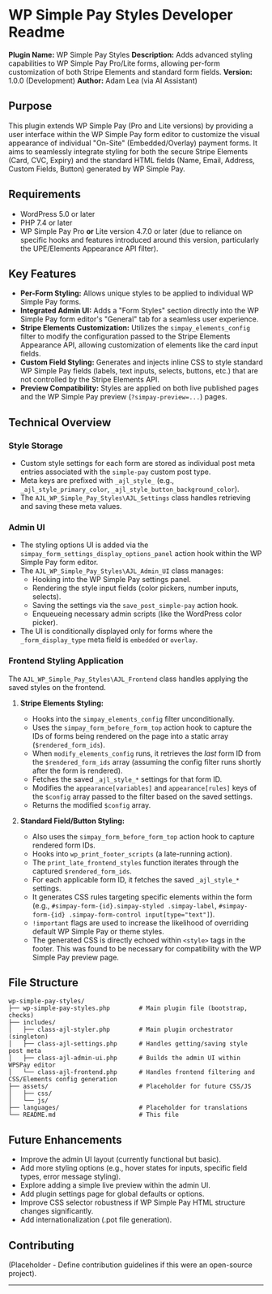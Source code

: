 # WP Simple Pay Styles Developer Readme

**Plugin Name:** WP Simple Pay Styles
**Description:** Adds advanced styling capabilities to WP Simple Pay Pro/Lite forms, allowing per-form customization of both Stripe Elements and standard form fields.
**Version:** 1.0.0 (Development)
**Author:** Adam Lea (via AI Assistant)

## Purpose

This plugin extends WP Simple Pay (Pro and Lite versions) by providing a user interface within the WP Simple Pay form editor to customize the visual appearance of individual "On-Site" (Embedded/Overlay) payment forms. It aims to seamlessly integrate styling for both the secure Stripe Elements (Card, CVC, Expiry) and the standard HTML fields (Name, Email, Address, Custom Fields, Button) generated by WP Simple Pay.

## Requirements

*   WordPress 5.0 or later
*   PHP 7.4 or later
*   WP Simple Pay Pro **or** Lite version 4.7.0 or later (due to reliance on specific hooks and features introduced around this version, particularly the UPE/Elements Appearance API filter).

## Key Features

*   **Per-Form Styling:** Allows unique styles to be applied to individual WP Simple Pay forms.
*   **Integrated Admin UI:** Adds a "Form Styles" section directly into the WP Simple Pay form editor's "General" tab for a seamless user experience.
*   **Stripe Elements Customization:** Utilizes the `simpay_elements_config` filter to modify the configuration passed to the Stripe Elements Appearance API, allowing customization of elements like the card input fields.
*   **Custom Field Styling:** Generates and injects inline CSS to style standard WP Simple Pay fields (labels, text inputs, selects, buttons, etc.) that are not controlled by the Stripe Elements API.
*   **Preview Compatibility:** Styles are applied on both live published pages and the WP Simple Pay preview (`?simpay-preview=...`) pages.

## Technical Overview

### Style Storage

*   Custom style settings for each form are stored as individual post meta entries associated with the `simple-pay` custom post type.
*   Meta keys are prefixed with `_ajl_style_` (e.g., `_ajl_style_primary_color`, `_ajl_style_button_background_color`).
*   The `AJL_WP_Simple_Pay_Styles\AJL_Settings` class handles retrieving and saving these meta values.

### Admin UI

*   The styling options UI is added via the `simpay_form_settings_display_options_panel` action hook within the WP Simple Pay form editor.
*   The `AJL_WP_Simple_Pay_Styles\AJL_Admin_UI` class manages:
    *   Hooking into the WP Simple Pay settings panel.
    *   Rendering the style input fields (color pickers, number inputs, selects).
    *   Saving the settings via the `save_post_simple-pay` action hook.
    *   Enqueueing necessary admin scripts (like the WordPress color picker).
*   The UI is conditionally displayed only for forms where the `_form_display_type` meta field is `embedded` or `overlay`.

### Frontend Styling Application

The `AJL_WP_Simple_Pay_Styles\AJL_Frontend` class handles applying the saved styles on the frontend.

1.  **Stripe Elements Styling:**
    *   Hooks into the `simpay_elements_config` filter unconditionally.
    *   Uses the `simpay_form_before_form_top` action hook to capture the IDs of forms being rendered on the page into a static array (`$rendered_form_ids`).
    *   When `modify_elements_config` runs, it retrieves the *last* form ID from the `$rendered_form_ids` array (assuming the config filter runs shortly after the form is rendered).
    *   Fetches the saved `_ajl_style_*` settings for that form ID.
    *   Modifies the `appearance[variables]` and `appearance[rules]` keys of the `$config` array passed to the filter based on the saved settings.
    *   Returns the modified `$config` array.

2.  **Standard Field/Button Styling:**
    *   Also uses the `simpay_form_before_form_top` action hook to capture rendered form IDs.
    *   Hooks into `wp_print_footer_scripts` (a late-running action).
    *   The `print_late_frontend_styles` function iterates through the captured `$rendered_form_ids`.
    *   For each applicable form ID, it fetches the saved `_ajl_style_*` settings.
    *   It generates CSS rules targeting specific elements within the form (e.g., `#simpay-form-{id}.simpay-styled .simpay-label`, `#simpay-form-{id} .simpay-form-control input[type="text"]`).
    *   `!important` flags are used to increase the likelihood of overriding default WP Simple Pay or theme styles.
    *   The generated CSS is directly echoed within `<style>` tags in the footer. This was found to be necessary for compatibility with the WP Simple Pay preview page.

## File Structure

```
wp-simple-pay-styles/
├── wp-simple-pay-styles.php        # Main plugin file (bootstrap, checks)
├── includes/
│   ├── class-ajl-styler.php        # Main plugin orchestrator (singleton)
│   ├── class-ajl-settings.php      # Handles getting/saving style post meta
│   ├── class-ajl-admin-ui.php      # Builds the admin UI within WPSPay editor
│   └── class-ajl-frontend.php      # Handles frontend filtering and CSS/Elements config generation
├── assets/                         # Placeholder for future CSS/JS
│   ├── css/
│   └── js/
├── languages/                      # Placeholder for translations
└── README.md                       # This file
```

## Future Enhancements

*   Improve the admin UI layout (currently functional but basic).
*   Add more styling options (e.g., hover states for inputs, specific field types, error message styling).
*   Explore adding a simple live preview within the admin UI.
*   Add plugin settings page for global defaults or options.
*   Improve CSS selector robustness if WP Simple Pay HTML structure changes significantly.
*   Add internationalization (.pot file generation).

## Contributing

(Placeholder - Define contribution guidelines if this were an open-source project).

---
